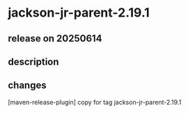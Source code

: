 # jackson-jr-parent-2.19.1

## release on 20250614
## description
## changes
[maven-release-plugin] copy for tag jackson-jr-parent-2.19.1

